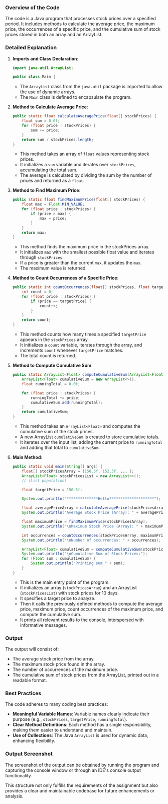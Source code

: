 ### Overview of the Code

The code is a Java program that processes stock prices over a specified period. It includes methods to calculate the average price, the maximum price, the occurrences of a specific price, and the cumulative sum of stock prices stored in both an array and an ArrayList.

### Detailed Explanation

1. **Imports and Class Declaration**:
   ```java
   import java.util.ArrayList;

   public class Main {
   ```
    - The `ArrayList` class from the `java.util` package is imported to allow the use of dynamic arrays.
    - The `Main` class is defined to encapsulate the program.

2. **Method to Calculate Average Price**:
   ```java
   public static float calculateAveragePrice(float[] stockPrices) {
       float sum = 0.0f;
       for (float price : stockPrices) {
           sum += price;
       }
       return sum / stockPrices.length;
   }
   ```
    - This method takes an array of `float` values representing stock prices.
    - It initializes a `sum` variable and iterates over `stockPrices`, accumulating the total sum.
    - The average is calculated by dividing the sum by the number of prices and returned as a `float`.

3. **Method to Find Maximum Price**:
   ```java
   public static float findMaximumPrice(float[] stockPrices) {
       float max = Float.MIN_VALUE;
       for (float price : stockPrices) {
           if (price > max) {
               max = price;
           }
       }
       return max;
   }
   ```
    - This method finds the maximum price in the stockPrices array.
    - It initializes `max` with the smallest possible float value and iterates through `stockPrices`.
    - If a price is greater than the current `max`, it updates the `max`.
    - The maximum value is returned.

4. **Method to Count Occurrences of a Specific Price**:
   ```java
   public static int countOccurrences(float[] stockPrices, float targetPrice) {
       int count = 0;
       for (float price : stockPrices) {
           if (price == targetPrice) {
               count++;
           }
       }
       return count;
   }
   ```
    - This method counts how many times a specified `targetPrice` appears in the `stockPrices` array.
    - It initializes a `count` variable, iterates through the array, and increments `count` whenever `targetPrice` matches.
    - The total count is returned.

5. **Method to Compute Cumulative Sum**:
   ```java
   public static ArrayList<Float> computeCumulativeSum(ArrayList<Float> stockPrices) {
       ArrayList<Float> cumulativeSum = new ArrayList<>();
       float runningTotal = 0.0f;

       for (float price : stockPrices) {
           runningTotal += price;
           cumulativeSum.add(runningTotal);
       }
       return cumulativeSum;
   }
   ```
    - This method takes an `ArrayList<Float>` and computes the cumulative sum of the stock prices.
    - A new ArrayList `cumulativeSum` is created to store cumulative totals.
    - It iterates over the input list, adding the current price to `runningTotal` and adding that total to `cumulativeSum`.

6. **Main Method**:
   ```java
   public static void main(String[] args) {
       float[] stockPricesArray = {150.5f, 152.3f, ... };
       ArrayList<Float> stockPricesList = new ArrayList<>();
       // (List population)

       float targetPrice = 150.5f;

       System.out.println("**************Hello********************");

       float averagePriceArray = calculateAveragePrice(stockPricesArray);
       System.out.println("Average Stock Price (Array): " + averagePriceArray);

       float maximumPrice = findMaximumPrice(stockPricesArray);
       System.out.println("\nMaximum Stock Price (Array): " + maximumPrice);

       int occurrences = countOccurrences(stockPricesArray, maximumPrice);
       System.out.println("\nNumber of occurrences: " + occurrences);

       ArrayList<Float> cumulativeSum = computeCumulativeSum(stockPricesList);
       System.out.println("\nCumulative Sum of Stock Prices:");
       for (Float sum : cumulativeSum) {
           System.out.println("Printing sum " + sum);
       }
   }
   ```

    - This is the main entry point of the program.
    - It initializes an array (`stockPricesArray`) and an ArrayList (`stockPricesList`) with stock prices for 10 days.
    - It specifies a target price to analyze.
    - Then it calls the previously defined methods to compute the average price, maximum price, count occurrences of the maximum price, and compute the cumulative sum.
    - It prints all relevant results to the console, interspersed with informative messages.

### Output
The output will consist of:
- The average stock price from the array.
- The maximum stock price found in the array.
- The number of occurrences of the maximum price.
- The cumulative sum of stock prices from the ArrayList, printed out in a readable format.

### Best Practices
The code adheres to many coding best practices:
- **Meaningful Variable Names**: Variable names clearly indicate their purpose (e.g., `stockPrices`, `targetPrice`, `runningTotal`).
- **Clear Method Definitions**: Each method has a single responsibility, making them easier to understand and maintain.
- **Use of Collections**: The Java `ArrayList` is used for dynamic data, enhancing flexibility.

### Output Screenshot
The screenshot of the output can be obtained by running the program and capturing the console window or through an IDE's console output functionality.

This structure not only fulfills the requirements of the assignment but also provides a clear and maintainable codebase for future enhancements or analysis.